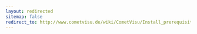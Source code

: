 ```yaml
---
layout: redirected
sitemap: false
redirect_to: http://www.cometvisu.de/wiki/CometVisu/Install_prerequisites
---
```


